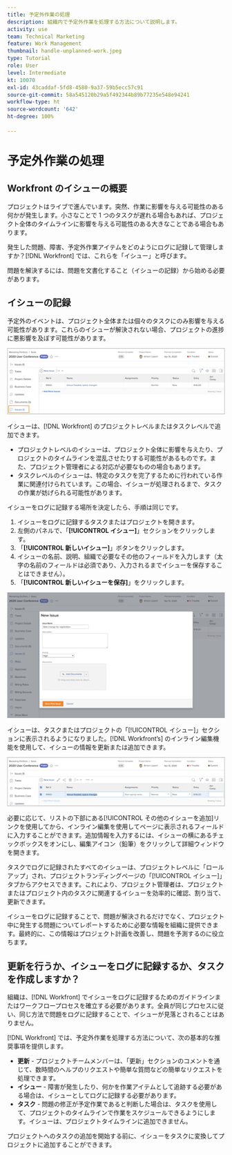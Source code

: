 ```yaml
---
title: 予定外作業の処理
description: 組織内で予定外作業を処理する方法について説明します。
activity: use
team: Technical Marketing
feature: Work Management
thumbnail: handle-unplanned-work.jpeg
type: Tutorial
role: User
level: Intermediate
kt: 10070
exl-id: 43caddaf-5fd8-4580-9a37-59b5ecc57c91
source-git-commit: 58a545120b29a5f492344b89b77235e548e94241
workflow-type: ht
source-wordcount: '642'
ht-degree: 100%

---
```


# 予定外作業の処理

## Workfront のイシューの概要

プロジェクトはライブで進んでいます。突然、作業に影響を与える可能性のある何かが発生します。小さなことで 1 つのタスクが遅れる場合もあれば、プロジェクト全体のタイムラインに影響を与える可能性のある大きなことである場合もあります。

発生した問題、障害、予定外作業アイテムをどのようにログに記録して管理しますか？[!DNL Workfront] では、これらを「イシュー」と呼びます。

問題を解決するには、問題を文書化すること（イシューの記録）から始める必要があります。

## イシューの記録

予定外のイベントは、プロジェクト全体または個々のタスクにのみ影響を与える可能性があります。これらのイシューが解決されない場合、プロジェクトの進捗に悪影響を及ぼす可能性があります。

![ の「[!UICONTROL イシュー]」セクションの画像[!DNL Workfront]](assets/01-issue-list-project-level-generic.png)

イシューは、[!DNL Workfront] のプロジェクトレベルまたはタスクレベルで追加できます。

* プロジェクトレベルのイシューは、プロジェクト全体に影響を与えたり、プロジェクトのタイムラインを混乱させたりする可能性があるものです。また、プロジェクト管理者による対応が必要なものの場合もあります。
* タスクレベルのイシューは、特定のタスクを完了するために行われている作業に関連付けられています。この場合、イシューが処理されるまで、タスクの作業が妨げられる可能性があります。

イシューをログに記録する場所を決定したら、手順は同じです。

1. イシューをログに記録するタスクまたはプロジェクトを開きます。
1. 左側のパネルで、「**[!UICONTROL イシュー]**」セクションをクリックします。
1. 「**[!UICONTROL 新しいイシュー]**」ボタンをクリックします。
1. イシューの名前、説明、組織で必要なその他のフィールドを入力します（太字の名前のフィールドは必須であり、入力されるまでイシューを保存することはできません）。
1. 「**[!UICONTROL 新しいイシューを保存]**」をクリックします。

![ の[!UICONTROL 新しいイシュー]ウィンドウの画像[!DNL Workfront]](assets/02-create-issue-details-window.png)

イシューは、タスクまたはプロジェクトの「[!UICONTROL イシュー]」セクションに表示されるようになりました。[!DNL Workfront’s] のインライン編集機能を使用して、イシューの情報を更新または追加できます。

![イシューに情報を更新または追加するための [!DNL Workfront’s] インライン編集機能の画像](assets/03-issue-list-inline-editing.png)

必要に応じて、リストの下部にある[!UICONTROL その他のイシューを追加]リンクを使用してから、インライン編集を使用してページに表示されるフィールドに入力することができます。追加情報を入力するには、イシューの横にあるチェックボックスをオンにし、編集アイコン（鉛筆）をクリックして詳細ウィンドウを開きます。

タスクでログに記録されたすべてのイシューは、プロジェクトレベルに「ロールアップ」され、プロジェクトランディングページの「[!UICONTROL イシュー]」タブからアクセスできます。これにより、プロジェクト管理者は、プロジェクトまたはプロジェクト内のタスクに関連するイシューを効率的に確認、割り当て、更新できます。

イシューをログに記録することで、問題が解決されるだけでなく、プロジェクト中に発生する問題についてレポートするために必要な情報を組織に提供できます。最終的に、この情報はプロジェクト計画を改善し、問題を予測するのに役立ちます。

<!-- 
Learn more graphic and documentation articles/links
* Create issues
* Delete issues
* Edit issues
* View issues
-->

## 更新を行うか、イシューをログに記録するか、タスクを作成しますか？

組織は、[!DNL Workfront] でイシューをログに記録するためのガイドラインまたはワークフロープロセスを確立する必要があります。全員が同じプロセスに従い、同じ方法で問題をログに記録することで、イシューが見落とされることはありません。

[!DNL Workfront] では、予定外作業を処理する方法について、次の基本的な推奨事項を提供します。

* **更新** - プロジェクトチームメンバーは、「更新」セクションのコメントを通じて、数時間のヘルプのリクエストや簡単な質問などの簡単なリクエストを処理できます。
* **イシュー** - 障害が発生したり、何かを作業アイテムとして追跡する必要がある場合は、イシューとしてログに記録する必要があります。
* **タスク** - 問題の修正が予定作業であると判断した場合は、タスクを使用して、プロジェクトのタイムラインで作業をスケジュールできるようにします。イシューは、プロジェクトタイムラインに追加できません。

プロジェクトへのタスクの追加を開始する前に、イシューをタスクに変換してプロジェクトに追加することができます。<!-- Learn how to do this in Section 3 of this learning path. -->
